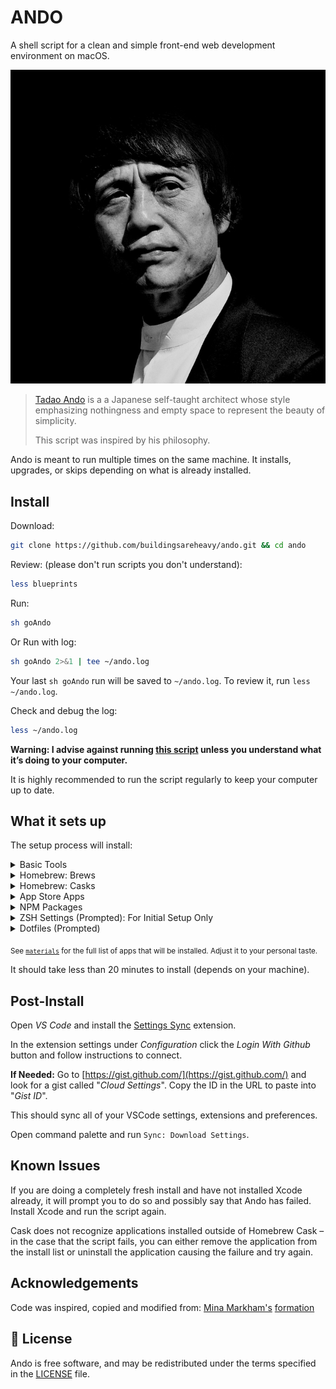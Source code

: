 # ANDO

A shell script for a clean and simple front-end web development environment on macOS.

![Tadao Ando](assets/ando.jpg)

> [Tadao Ando](https://en.wikipedia.org/wiki/Tadao_Ando) is a a Japanese self-taught architect whose style emphasizing nothingness and empty space to represent the beauty of simplicity.
>
> This script was inspired by his philosophy.

Ando is meant to run multiple times on the same machine. It installs, upgrades, or skips depending on what is already installed.

## Install

Download:

```sh
git clone https://github.com/buildingsareheavy/ando.git && cd ando
```

Review: (please don't run scripts you don't understand):

```sh
less blueprints
```

Run:

```sh
sh goAndo
```

Or Run with log:

```sh
sh goAndo 2>&1 | tee ~/ando.log
```

Your last `sh goAndo` run will be saved to `~/ando.log`. To review it, run `less ~/ando.log`.

Check and debug the log:

```sh
less ~/ando.log
```

**Warning: I advise against running [this script](goAndo) unless you understand what it’s doing to your computer.**

It is highly recommended to run the script regularly to keep your computer up to date.

## What it sets up

The setup process will install:

<details>
<summary>Basic Tools</summary>

- [XCode Command Line Tools](https://developer.apple.com/xcode/downloads/) for developer essentials.
- [Bash-it](https://github.com/Bash-it/bash-it/), for a more powerful bash.
- [NVM](https://github.com/creationix/nvm/) for managing and installing multiple versions of [Node.js](http://nodejs.org/) and [npm](https://www.npmjs.org/)
- [Homebrew](http://brew.sh/) for managing operating system libraries.
  </details>

<details>
<summary>Homebrew: Brews</summary>

- [Git](https://git-scm.com/) for version control.
- [Tig](https://jonas.github.io/tig/) is a text interface for Git repositories.
- [Mas](https://github.com/mas-cli/mas/) is a Mac App Store command line interface.
- [wget](https://www.gnu.org/software/wget/) is an internet file retriever.
- [Hub](https://hub.github.com/) adds GitHub support to git on the command-line.
- [ImageOptim-CLI](https://github.com/JamieMason/ImageOptim-CLI) to make batch optimisation of images part of your automated build process.
- [Rbenv](https://github.com/sstephenson/rbenv/) for managing versions of Ruby.
- [Yarn](https://yarnpkg.com/en/) for managing JavaScript packages.
- [ZSH](https://www.zsh.org/) is a UNIX shell (command interpreter).
- [ZSH Syntax Highlighting](https://github.com/zsh-users/zsh-syntax-highlighting/) Fish shell like syntax highlighting for zsh.
- [TheFuck](https://github.com/nvbn/thefuck/) helps programatically correct mistyped console commands.
  </details>

<details>
<summary>Homebrew: Casks</summary>

- [Firefox](https://www.mozilla.org/en-US/firefox/new/) for web browsing and testing.
- [Firefox Developer Edition](https://www.mozilla.org/en-US/firefox/developer/) is my main web browser for development. Best CSS tools built in. Read more [here](https://www.smashingmagazine.com/2019/10/guide-new-experimental-css-devtools-firefox/).
- [Franz](https://meetfranz.com/) for messaging.
- [Google Chrome](https://www.google.com/chrome/browser/desktop/) for fast and free web browsing.
- [Hyper](https://hyper.is/) for an alternative terminal.
- [ImageOptim-CLI](https://github.com/JamieMason/ImageOptim-CLI) to make batch optimisation of images part of your automated build process.
- [MAMP](https://www.mamp.info/en/) for PHP / Wordpress development.
- [Microsoft Edge Dev](https://developer.microsoft.com/en-us/microsoft-edge/) for testing.
- [Spotify](https://www.spotify.com/) for music.
- [Visual Studio Code](https://code.visualstudio.com/) IDE.
- [FONT: Dejavu Sans Mono](https://github.com/Homebrew/homebrew-cask-fonts/blob/master/Casks/font-dejavusansmono-nerd-font-mono.rb) for command-line font. Has glyph support for `git` and works well with [PowerLevel10K](https://github.com/romkatv/powerlevel10k) (a ZSH theme).
- [FONT: Victor Mono](https://github.com/Homebrew/homebrew-cask-fonts/blob/master/Casks/font-victor-mono.rb) for text editor font. Supports ligatures and has a nice cursive italic font, similar to [Dank Mono](https://dank.sh/) or [Fira Code](https://github.com/tonsky/FiraCode).
  </details>

<details>
<summary>App Store Apps</summary>

- [Amphetamine](https://apps.apple.com/us/app/amphetamine/id937984704?mt=12) is a powerful keep-awake utility.
- [Be Focused - Focus Timer](https://code.visualstudio.com/) is a pomodoro style focus timer for work and study.
- [Viper FTP Lite](https://apps.apple.com/us/app/viper-ftp-lite-ftp-client/id1001007066?mt=12) is a User-friendly and reliable Mac FTP/FTPS/SFTP/WebDav/AS3 client.
  </details>

<details>
<summary>NPM Packages</summary>

- [11ty](https://github.com/11ty/eleventy/) is a simpler static site generator.
- [ESLint](https://eslint.org/) linting utility for JavaScript.
- [Gatsby](https://www.gatsbyjs.org/) a static site generator built with React.
- [Gridsome](https://gridsome.org/) a static site generator built with Vue.
- [Gulp](https://gulpjs.com/) a task/build runner for development.
- [ImageOptim-CLI](https://github.com/JamieMason/ImageOptim-CLI) to make batch optimisation of images part of your automated build process.
- [Netlify](https://cli.netlify.com/) lets you deploy sites or configure continuous deployment straight from the command line.
- [Pa11y](https://pa11y.org/) a command-line interface which loads web pages and highlights any accessibility issues it finds. Useful for when you want to run a one-off test against a web page.
- [VSCE](https://github.com/microsoft/vscode-vsce) - The Visual Studio Code Extension Manager.
- [Vue-CLI](https://cli.vuejs.org/) for quickly scaffolding Single Page Applications.
- [WP-CLI](https://wp-cli.org/) is the command-line interface for WordPress. You can update plugins, configure multisite installations and much more, without using a web browser.
- [yo](https://github.com/yeoman/yo) CLI tool for running [Yeoman](https://yeoman.io/) generators.
  </details>

<details>
<summary>ZSH Settings <span>(Prompted): For Initial Setup Only</span></summary>

- [Oh My ZSH](https://github.com/robbyrussell/oh-my-zsh/) a framework for managing your zsh configuration.
- [Powerlevel10K](https://github.com/romkatv/powerlevel10k) a ZSH theme.
  </details>

<details>
<summary>Dotfiles <span>(Prompted)</span></summary>

- **.zshrc** for customizing your [Oh-My-ZSH!](https://ohmyz.sh/) settings.
- **.hyper.js** for customizing your [Hyper](https://hyper.is/) terminal. _This is where the fonts color themes are held. Current theme is [New Moon](https://github.com/Tmeister/hyperterm-new-moon-theme)_.
- **.p10k.zsh** for customizing your [Powerlevel10K](https://github.com/romkatv/powerlevel10k) ZSH theme. _This is where the terminal theme is held. Like the arrows and git icons._
  </details>

<sub>See [`materials`](materials) for the full list of apps that will be installed. Adjust it to your personal taste.</sub>

It should take less than 20 minutes to install (depends on your machine).

## Post-Install

Open _VS Code_ and install the [Settings Sync](https://marketplace.visualstudio.com/items?itemName=Shan.code-settings-sync) extension.

In the extension settings under _Configuration_ click the _Login With Github_ button and follow instructions to connect.

**If Needed:**
Go to [https://gist.github.com/](https://gist.github.com/) and look for a gist called "_Cloud Settings_". Copy the ID in the URL to paste into "_Gist ID_".

This should sync all of your VSCode settings, extensions and preferences.

Open command palette and run `Sync: Download Settings`.

## Known Issues

If you are doing a completely fresh install and have not installed Xcode already, it will prompt you to do so and possibly say that Ando has failed. Install Xcode and run the script again.

Cask does not recognize applications installed outside of Homebrew Cask – in the case that the script fails, you can either remove the application from the install list or uninstall the application causing the failure and try again.

## Acknowledgements

Code was inspired, copied and modified from: [Mina Markham's](https://github.com/minamarkham) [formation](https://github.com/minamarkham/formation)

## 📜 License

Ando is free software, and may be redistributed under the terms specified in the [LICENSE] file.

[license]: LICENSE
